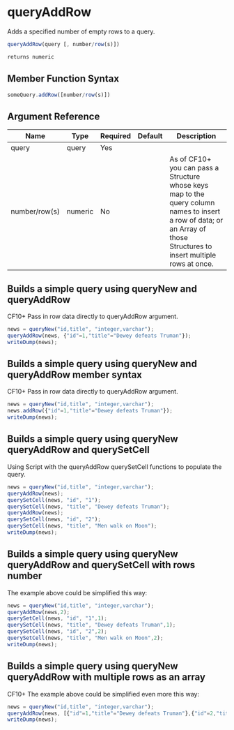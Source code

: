 # queryAddRow

 Adds a specified number of empty rows to a query.

```javascript
queryAddRow(query [, number/row(s)])
```

```javascript
returns numeric
```

## Member Function Syntax

```javascript
someQuery.addRow([number/row(s)])
```

## Argument Reference

| Name | Type | Required | Default | Description |
| --- | --- | --- | --- | --- |
| query | query | Yes |  |  |
| number/row(s) | numeric | No |  | As of CF10+ you can pass a Structure whose keys map to the query column names to insert a row of data; or an Array of those Structures to insert multiple rows at once. |

## Builds a simple query using queryNew and queryAddRow

CF10+ Pass in row data directly to queryAddRow argument.

```javascript
news = queryNew("id,title", "integer,varchar");
queryAddRow(news, {"id"=1,"title"="Dewey defeats Truman"});
writeDump(news);
```

## Builds a simple query using queryNew and queryAddRow member syntax

CF10+ Pass in row data directly to queryAddRow argument.

```javascript
news = queryNew("id,title", "integer,varchar");
news.addRow({"id"=1,"title"="Dewey defeats Truman"});
writeDump(news);
```

## Builds a simple query using queryNew queryAddRow and querySetCell

Using Script with the queryAddRow querySetCell functions to populate the query.

```javascript
news = queryNew("id,title", "integer,varchar");
queryAddRow(news);
querySetCell(news, "id", "1");
querySetCell(news, "title", "Dewey defeats Truman");
queryAddRow(news);
querySetCell(news, "id", "2");
querySetCell(news, "title", "Men walk on Moon");
writeDump(news);
```

## Builds a simple query using queryNew queryAddRow and querySetCell with rows number

The example above could be simplified this way:

```javascript
news = queryNew("id,title", "integer,varchar");
queryAddRow(news,2);
querySetCell(news, "id", "1",1);
querySetCell(news, "title", "Dewey defeats Truman",1);
querySetCell(news, "id", "2",2);
querySetCell(news, "title", "Men walk on Moon",2);
writeDump(news);
```

## Builds a simple query using queryNew queryAddRow with multiple rows as an array

CF10+ The example above could be simplified even more this way:

```javascript
news = queryNew("id,title", "integer,varchar");
queryAddRow(news, [{"id"=1,"title"="Dewey defeats Truman"},{"id"=2,"title"= "Men walk on Moon"}]);
writeDump(news);
```
